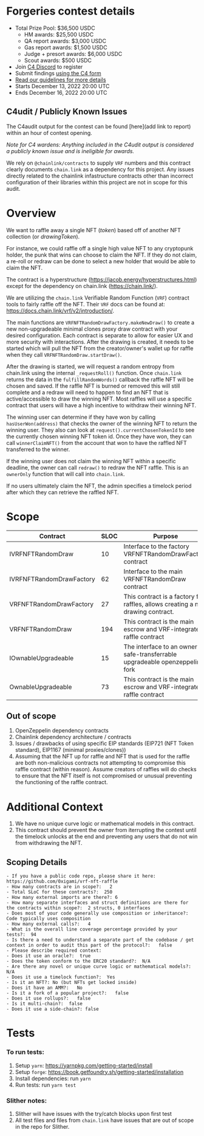 # Forgeries contest details
- Total Prize Pool: $36,500 USDC
  - HM awards: $25,500 USDC 
  - QA report awards: $3,000 USDC 
  - Gas report awards: $1,500 USDC 
  - Judge + presort awards: $6,000 USDC 
  - Scout awards: $500 USDC
- Join [C4 Discord](https://discord.gg/code4rena) to register
- Submit findings [using the C4 form](https://code4rena.com/contests/2022-12-forgeries-contest/submit)
- [Read our guidelines for more details](https://docs.code4rena.com/roles/wardens)
- Starts December 13, 2022 20:00 UTC
- Ends December 16, 2022 20:00 UTC

## C4udit / Publicly Known Issues

The C4audit output for the contest can be found [here](add link to report) within an hour of contest opening.

*Note for C4 wardens: Anything included in the C4udit output is considered a publicly known issue and is ineligible for awards.*

We rely on `@chainlink/contracts` to supply `VRF` numbers and this contract clearly documents `chain.link` as a dependency for this project. Any issues directly related to the chainlink infastructure contracts other than incorrect configuration of their libraries within this project are not in scope for this audit.

# Overview

We want to raffle away a single NFT (_token_) based off of another NFT collection (or _drawingToken_).

For instance, we could raffle off a single high value NFT to any cryptopunk holder, the punk that wins can choose to claim the NFT. If they do not claim, a re-roll or redraw can be done to select a new holder that would be able to claim the NFT.

The contract is a hyperstructure (https://jacob.energy/hyperstructures.html) except for the dependency on chain.link (https://chain.link/).

We are utilizing the `chain.link` Verifiable Random Function (`VRF`) contract tools to fairly raffle off the NFT. Their `VRF` docs can be found at: https://docs.chain.link/vrf/v2/introduction/.

The main functions are `VRFNFTRandomDrawFactory.makeNewDraw()` to create a new non-upgradeable minimal clones proxy draw contract with your desired configuration. Each contract is separate to allow for easier UX and more security with interactions. After the drawing is created, it needs to be started which will pull the NFT from the creator/owner's wallet up for raffle when they call `VRFNFTRandomDraw.startDraw()`.

After the drawing is started, we will request a random entropy from chain.link using the internal `_requestRoll()` function. Once `chain.link` returns the data in the `fulfillRandomWords()` callback the raffle NFT will be chosen and saved. If the raffle NFT is burned or removed this will still complete and a redraw will need to happen to find an NFT that is active/accessible to draw the winning NFT. Most raffles will use a specific contract that users will have a high incentive to withdraw their winning NFT.

The winning user can determine if they have won by calling `hasUserWon(address)` that checks the owner of the winning NFT to return the winning user. They also can look at `request().currentChosenTokenId` to see the currently chosen winning NFT token id. Once they have won, they can call `winnerClaimNFT()` from the account that won to have the raffled NFT transferred to the winner.

If the winning user does not claim the winning NFT within a specific deadline, the owner can call `redraw()` to redraw the NFT raffle. This is an `ownerOnly` function that will call into `chain.link`.

If no users ultimately claim the NFT, the admin specifies a timelock period after which they can retrieve the raffled NFT.

# Scope

| Contract | SLOC | Purpose | Libraries used |  
| ----------- | ----------- | ----------- | ----------- |
| IVRFNFTRandomDraw | 10 | Interface to the factory VRFNFTRandomDrawFactory contract | None |
| IVRFNFTRandomDrawFactory | 62 | Interface to the main VRFNFTRandomDraw contract | None |
| VRFNFTRandomDrawFactory | 27 | This contract is a factory for raffles, allows creating a new drawing contract. | [`@openzeppelin/contracts-upgradeable`](https://openzeppelin.com/contracts/) |
| VRFNFTRandomDraw | 194 | This contract is the main escrow and VRF-integrated raffle contract | [`@openzeppelin/contracts-upgradeable`](https://openzeppelin.com/contracts/), [`@chainlink/contracts`](https://github.com/smartcontractkit/chainlink) |
| IOwnableUpgradeable | 15 | The interface to an owner safe-transferrable upgradeable openzeppelin fork | | 
| OwnableUpgradeable | 73 | This contract is the main escrow and VRF-integrated raffle contract | [`@openzeppelin/contracts-upgradeable`](https://openzeppelin.com/contracts/) |

## Out of scope

1. OpenZeppelin dependency contracts
2. Chainlink dependency architecture / contracts
3. Issues / drawbacks of using specific EIP standards (EIP721 (NFT Token standard), EIP1167 (minimal proxies/clones))
4. Assuming that the NFT up for raffle and NFT that is used for the raffle are both non-malicious contracts not attempting to compromise this raffle contract (within reason). Assume creators of raffles will do checks to ensure that the NFT itself is not compromised or unusual preventing the functioning of the raffle contract.

# Additional Context

1. We have no unique curve logic or mathematical models in this contract.
2. This contract should prevent the owner from iterrupting the contest until the timelock unlocks at the end and preventing any users that do not win from withdrawing the NFT.

## Scoping Details 
```
- If you have a public code repo, please share it here:  https://github.com/0xigami/vrf-nft-raffle
- How many contracts are in scope?:   2
- Total SLoC for these contracts?:  250
- How many external imports are there?: 6 
- How many separate interfaces and struct definitions are there for the contracts within scope?:  2 structs, 0 interfaces
- Does most of your code generally use composition or inheritance?:   Code typically uses composition
- How many external calls?:   4
- What is the overall line coverage percentage provided by your tests?:  94
- Is there a need to understand a separate part of the codebase / get context in order to audit this part of the protocol?:   false
- Please describe required context:   
- Does it use an oracle?:  true
- Does the token conform to the ERC20 standard?:  N/A
- Are there any novel or unique curve logic or mathematical models?: N/A
- Does it use a timelock function?:  Yes
- Is it an NFT?: No (but NFTs get locked inside)
- Does it have an AMM?:   No
- Is it a fork of a popular project?:   false
- Does it use rollups?:   false
- Is it multi-chain?:  false
- Does it use a side-chain?: false 
```

# Tests

### To run tests:

1. Setup `yarn`: https://yarnpkg.com/getting-started/install
2. Setup `forge`: https://book.getfoundry.sh/getting-started/installation
3. Install dependencies: run `yarn`
4. Run tests: run `yarn test`

### Slither notes:

1. Slither will have issues with the try/catch blocks upon first test
2. All test files and files from `chain.link` have issues that are out of scope in the repo for Slither.